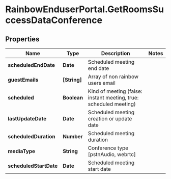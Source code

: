 # RainbowEnduserPortal.GetRoomsSuccessDataConference

## Properties

Name | Type | Description | Notes
------------ | ------------- | ------------- | -------------
**scheduledEndDate** | **Date** | Scheduled meeting end date | 
**guestEmails** | **[String]** | Array of non rainbow users email | 
**scheduled** | **Boolean** | Kind of meeting (false: instant meeting, true: scheduled meeting) | 
**lastUpdateDate** | **Date** | Scheduled meeting creation or update date | 
**scheduledDuration** | **Number** | Scheduled meeting duration | 
**mediaType** | **String** | Conference type [pstnAudio, webrtc] | 
**scheduledStartDate** | **Date** | Scheduled meeting start date | 


